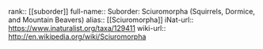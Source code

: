 

rank:: [[suborder]]
full-name:: Suborder: Sciuromorpha (Squirrels, Dormice, and Mountain Beavers)
alias:: [[Sciuromorpha]]
iNat-url:: https://www.inaturalist.org/taxa/129411
wiki-url:: http://en.wikipedia.org/wiki/Sciuromorpha